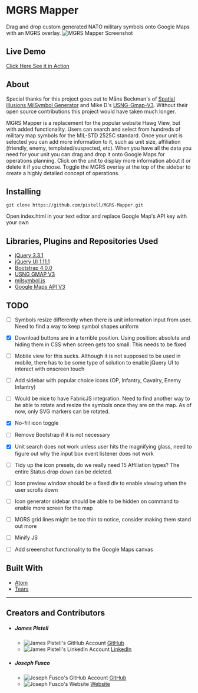 # MGRS Mapper
Drag and drop custom generated NATO military symbols onto Google Maps with an MGRS overlay.
![MGRS Mapper Screenshot](https://i.imgur.com/zwBViaX.jpg "MGRS Mapper Screenshot")

## Live Demo
[Click Here See it in Action](https://pistell.github.io/MGRS-Mapper/index.html)

## About
Special thanks for this project goes out to Måns Beckman's of [Spatial Illusions MilSymbol Generator](https://github.com/spatialillusions/milsymbol-generator) and Mike D's [USNG-Gmap-V3](https://github.com/mmdolbow/usng-gmap-v3). Without their open source contributions this project would have taken much longer.

MGRS Mapper is a replacement for the popular website Hawg View, but with added functionality. Users can search and select from hundreds of military map symbols for the MIL-STD 2525C standard. Once your unit is selected you can add more information to it, such as unit size, affiliation (friendly, enemy, templated/suspected, etc). When you have all the data you need for your unit you can drag and drop it onto Google Maps for operations planning. Click on the unit to display more information about it or delete it if you choose. Toggle the MGRS overlay at the top of the sidebar to create a highly detailed concept of operations.

## Installing
```
git clone https://github.com/pistell/MGRS-Mapper.git
```
Open index.html in your text editor and replace Google Map's API key with your own


## Libraries, Plugins and Repositories Used

+ [jQuery 3.3.1](http://jquery.com)
+ [jQuery UI 1.11.1](http://jqueryui.com/)
+ [Bootstrap 4.0.0](http://getbootstrap.com)
+ [USNG GMAP V3](https://github.com/mmdolbow/usng-gmap-v3)
+ [milsymbol.js](https://github.com/spatialillusions/milsymbol)
+ [Google Maps API V3](https://cloud.google.com/maps-platform/)

## TODO
- [ ] Symbols resize differently when there is unit information input from user. Need to find a way to keep symbol shapes uniform
- [x] Download buttons are in a terrible position. Using position: absolute and hiding them in CSS when screen gets too small. This needs to be fixed
- [ ] Mobile view for this sucks. Although it is not supposed to be used in mobile, there has to be some type of solution to enable jQuery UI to interact with onscreen touch
- [ ] Add sidebar with popular choice icons (OP, Infantry, Cavalry, Enemy Infantry)
- [ ] Would be nice to have FabricJS integration. Need to find another way to be able to rotate and resize the symbols once they are on the map. As of now, only SVG markers can be rotated.
- [x] No-fill icon toggle
- [ ] Remove Bootstrap if it is not necessary
- [x] Unit search does not work unless user hits the magnifying glass, need to figure out why the input box event listener does not work
- [ ] Tidy up the icon presets, do we really need 15 Affiliation types? The entire Status drop down can be deleted.
- [ ] Icon preview window should be a fixed div to enable viewing when the user scrolls down
- [ ] Icon generator sidebar should be able to be hidden on command to enable more screen for the map
- [ ] MGRS grid lines might be too thin to notice, consider making them stand out more
- [ ] Minify JS
- [ ] Add sreeenshot functionality to the Google Maps canvas


## Built With
* [Atom](https://atom.io/)
* [Tears](http://i.imgur.com/pM1bLLX.jpg)

---
## Creators and Contributors

+ ##### James Pistell
  * ![James Pistell's GitHub Account](http://i.imgur.com/Myo5q9q.png "James Pistells GitHub Account") [GitHub](https://github.com/pistell)
  * ![James Pistell's LinkedIn Account](http://i.imgur.com/Oq9lKwx.png "James Pistells LinkedIn Account") [LinkedIn](https://www.linkedin.com/in/jamespistell)

+ ##### Joseph Fusco
  * ![Joseph Fusco's GitHub Account](http://i.imgur.com/Myo5q9q.png "Joseph Fucsos GitHub Account") [GitHub](https://github.com/josephfusco)
  * ![Joseph Fusco's Website](http://i.imgur.com/HBak7o7.png "Joseph Fucsos Website") [Website](http://josephfus.co/)
